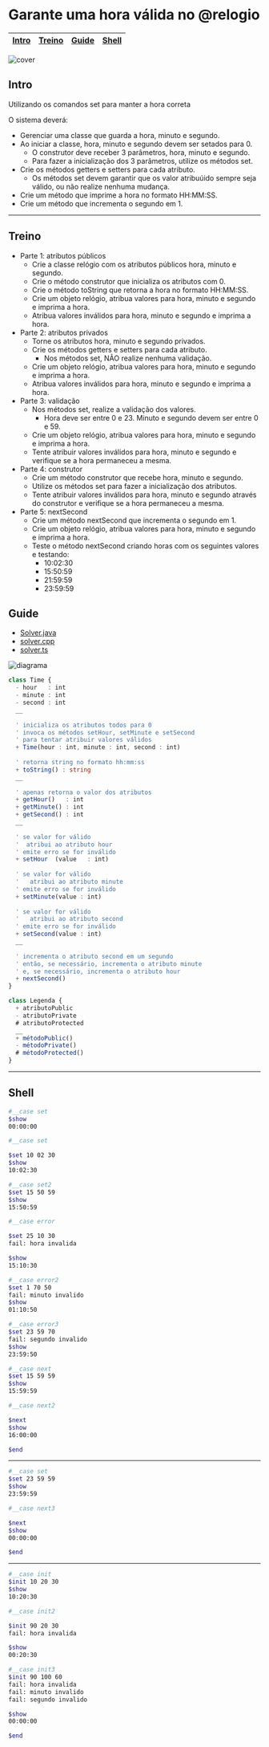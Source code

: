 # Garante uma hora válida no @relogio

<!-- toch -->
[Intro](#intro) | [Treino](#treino) | [Guide](#guide) | [Shell](#shell)
-- | -- | -- | --
<!-- toch -->

![cover](cover.jpg)

## Intro

Utilizando os comandos set para manter a hora correta

O sistema deverá:

- Gerenciar uma classe que guarda a hora, minuto e segundo.
- Ao iniciar a classe, hora, minuto e segundo devem ser setados para 0.
  - O construtor deve receber 3 parâmetros, hora, minuto e segundo.
  - Para fazer a inicialização dos 3 parâmetros, utilize os métodos set.
- Crie os métodos getters e setters para cada atributo.
  - Os métodos set devem garantir que os valor atribuúido sempre seja válido, ou não realize nenhuma mudança.
- Crie um método que imprime a hora no formato HH:MM:SS.
- Crie um método que incrementa o segundo em 1.

***

## Treino

- Parte 1: atributos públicos
  - Crie a classe relógio com os atributos públicos hora, minuto e segundo.
  - Crie o método construtor que inicializa os atributos com 0.
  - Crie o método toString que retorna a hora no formato HH:MM:SS.
  - Crie um objeto relógio, atribua valores para hora, minuto e segundo e imprima a hora.
  - Atribua valores inválidos para hora, minuto e segundo e imprima a hora.
- Parte 2: atributos privados
  - Torne os atributos hora, minuto e segundo privados.
  - Crie os métodos getters e setters para cada atributo.
    - Nos métodos set, NÃO realize nenhuma validação.
  - Crie um objeto relógio, atribua valores para hora, minuto e segundo e imprima a hora.
  - Atribua valores inválidos para hora, minuto e segundo e imprima a hora.
- Parte 3: validação
  - Nos métodos set, realize a validação dos valores.
    - Hora deve ser entre 0 e 23. Minuto e segundo devem ser entre 0 e 59.
  - Crie um objeto relógio, atribua valores para hora, minuto e segundo e imprima a hora.
  - Tente atribuir valores inválidos para hora, minuto e segundo e verifique se a hora permaneceu a mesma.
- Parte 4: construtor
  - Crie um método construtor que recebe hora, minuto e segundo.
  - Utilize os métodos set para fazer a inicialização dos atributos.
  - Tente atribuir valores inválidos para hora, minuto e segundo através do construtor e verifique se a hora permaneceu a mesma.
- Parte 5: nextSecond
  - Crie um método nextSecond que incrementa o segundo em 1.
  - Crie um objeto relógio, atribua valores para hora, minuto e segundo e imprima a hora.
  - Teste o método nextSecond criando horas com os seguintes valores e testando:
    - 10:02:30
    - 15:50:59
    - 21:59:59
    - 23:59:59

## Guide

- [Solver.java](.cache/draft.java)
- [solver.cpp](.cache/draft.cpp)
- [solver.ts](.cache/draft.ts)

![diagrama](diagrama.png)

<!-- load diagrama.puml fenced=ts:filter -->

```ts
class Time {
  - hour   : int
  - minute : int
  - second : int
  __
  
  ' inicializa os atributos todos para 0
  ' invoca os métodos setHour, setMinute e setSecond
  ' para tentar atribuir valores válidos
  + Time(hour : int, minute : int, second : int)
  
  ' retorna string no formato hh:mm:ss
  + toString() : string
  __
  
  ' apenas retorna o valor dos atributos
  + getHour()   : int
  + getMinute() : int
  + getSecond() : int
  __
  
  ' se valor for válido
  '  atribui ao atributo hour
  ' emite erro se for inválido
  + setHour  (value   : int)
  
  ' se valor for válido
  '   atribui ao atributo minute
  ' emite erro se for inválido
  + setMinute(value : int)
  
  ' se valor for válido
  '   atribui ao atributo second
  ' emite erro se for inválido
  + setSecond(value : int)
  __
  
  ' incrementa o atributo second em um segundo
  ' então, se necessário, incrementa o atributo minute
  ' e, se necessário, incrementa o atributo hour
  + nextSecond()
}

class Legenda {
  + atributoPublic
  - atributoPrivate
  # atributoProtected
  __
  + métodoPublic()
  - métodoPrivate()
  # métodoProtected()
}

```

<!-- load -->

***

## Shell

```bash
#__case set
$show
00:00:00

#__case set

$set 10 02 30
$show 
10:02:30

#__case set2
$set 15 50 59
$show
15:50:59

#__case error

$set 25 10 30
fail: hora invalida

$show
15:10:30

#__case error2
$set 1 70 50
fail: minuto invalido
$show
01:10:50

#__case error3
$set 23 59 70
fail: segundo invalido
$show
23:59:50

#__case next
$set 15 59 59
$show
15:59:59

#__case next2

$next
$show
16:00:00

$end
```

***

```bash
#__case set
$set 23 59 59
$show
23:59:59

#__case next3

$next
$show
00:00:00

$end
```

***

```bash
#__case init
$init 10 20 30
$show
10:20:30

#__case init2

$init 90 20 30
fail: hora invalida

$show
00:20:30

#__case init3
$init 90 100 60
fail: hora invalida
fail: minuto invalido
fail: segundo invalido

$show
00:00:00

$end
```

